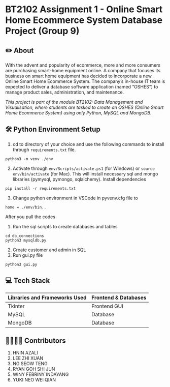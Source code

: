 # BT2102 Assignment 1 - Online Smart Home Ecommerce System Database Project (Group 9)

## ✏️ About 
With the advent and popularity of ecommerce, more and more consumers are purchasing smart-home equipment  online. A company that focuses its business on smart home equipment has decided to incorporate a new Online Smart  Home Ecommerce System. The company’s in-house IT team is expected to deliver a database software application  (named “OSHES”) to manage product sales, administration, and maintenance.  

_This project is part of the module BT2102: Data Management and Visualisation, where students are tasked to create an OSHES (Online Smart Home Ecommerce System) using only Python, MySQL and MongoDB._

## 🛠️ Python Environment Setup
1. cd to directory of your choice and use the following commands to install through `requirements.txt` file. 
```
python3 -m venv ./env
```
2. Activate through `env/Scripts/activate.ps1` (for Windows) or `source env/bin/activate` (for Mac). This will install necessary sql and mongo libraries (pymysql, pymongo, sqlalchemy). Install dependencies
```
pip install -r requirements.txt
```
3. Change python environment in VSCode in pyvenv.cfg file to
```
home = ./env/bin..
```

After you pull the codes
1. Run the sql scripts to create databases and tables
``` 
cd db_connections
python3 mysqldb.py
```
2. Create customer and admin in SQL
3. Run gui.py file 
```
python3 gui.py
```

## 💻 Tech Stack
| Libraries and Frameworks Used  | Frontend & Databases |
| ------------- | ------------- |
| Tkinter  | 	Frontend GUI |
| MySQL  | Database |
| MongoDB  | Database |

## 👨‍💻👩‍💻 Contributors
1. HNIN AZALI
2. LEE ZHI XUAN
3. NG SEOW TENG
4. RYAN GOH SHI JUN
5. WINY FEBRINY INDAYANG
6. YUKI NEO WEI QIAN
